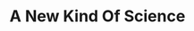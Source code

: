 ---
layout: books
title: A New Kind Of Science
subtitle: 
essential: 
categories: ['computation']
authors: ['Stephen Wolfram']
authors_twitter: ['']
excerpt: .
resource_url: 
amazon_url: https://www.amazon.com/dp/1579550088
wikipedia_url: 
free_url: 
---